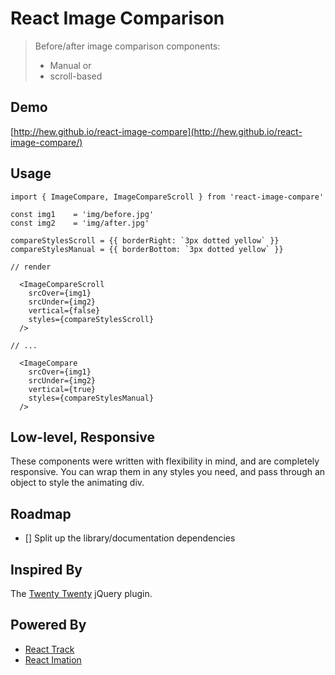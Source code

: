 # React Image Comparison

> Before/after image comparison components: <br>
> - Manual or
> - scroll-based


## Demo 

[http://hew.github.io/react-image-compare](http://hew.github.io/react-image-compare/)

## Usage

```
import { ImageCompare, ImageCompareScroll } from 'react-image-compare'

const img1    = 'img/before.jpg'
const img2    = 'img/after.jpg'

compareStylesScroll = {{ borderRight: `3px dotted yellow` }}
compareStylesManual = {{ borderBottom: `3px dotted yellow` }}

// render

  <ImageCompareScroll
    srcOver={img1}
    srcUnder={img2}
    vertical={false}
    styles={compareStylesScroll}
  />

// ...

  <ImageCompare
    srcOver={img1}
    srcUnder={img2}
    vertical={true}
    styles={compareStylesManual}
  />

```

## Low-level, Responsive

These components were written with flexibility in mind, and are completely responsive.
You can wrap them in any styles you need, and pass through an object to style the animating div.

## Roadmap

- [] Split up the library/documentation dependencies

## Inspired By

The [Twenty Twenty](http://zurb.com/playground/twentytwenty) jQuery plugin.

## Powered By

- [React Track](https://github.com/gilbox/react-track)
- [React Imation](https://github.com/gilbox/react-imation)
